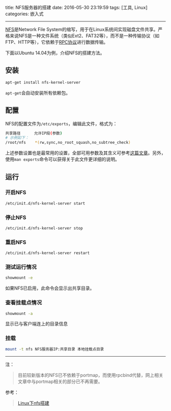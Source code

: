 title: NFS服务器的搭建
date: 2016-05-30 23:19:59
tags: [工具, Linux]
categories: 嵌入式

---

[NFS](https://zh.wikipedia.org/wiki/%E7%BD%91%E7%BB%9C%E6%96%87%E4%BB%B6%E7%B3%BB%E7%BB%9F)是Network File System的缩写，用于在Linux系统间实现磁盘文件共享。严格来说NFS是一种文件系统（类似Ext2、FAT32等），而不是一种传输协议（如FTP、HTTP等），它依赖于[RPC协议](https://zh.wikipedia.org/wiki/%E9%81%A0%E7%A8%8B%E9%81%8E%E7%A8%8B%E8%AA%BF%E7%94%A8)进行数据传输。

下面以Ubuntu 14.04为例，介绍NFS的搭建方法。

<!--more-->

## **安装** ##
``` bash
apt-get install nfs-kernel-server
```
`apt-get`会自动安装所有依赖包。

## **配置** ##
NFS的配置文件为`/etc/exports`，编辑此文件，格式为：
``` bash
共享路径      允许IP段(参数)
# 示例如下：
/root/nfs    *(rw,sync,no_root_squash,no_subtree_check)
```
上述参数设置也是最常用的设置，全部可用参数及其含义可参考[这篇文章](http://blog.csdn.net/yusiguyuan/article/details/9494385)。另外，使用`man exports`命令可以获得关于此文件更详细的说明。

## **运行** ##

### 开启NFS
``` bash
/etc/init.d/nfs-kernel-server start
```

### 停止NFS
``` bash
/etc/init.d/nfs-kernel-server stop
```

### 重启NFS
``` bash
/etc/init.d/nfs-kernel-server restart
```

### 测试运行情况
``` bash
showmount -e
```
如果NFS已启用，此命令会显示出共享目录。

### 查看挂载点情况
``` bash
showmount -a
```
显示已与客户端连上的目录信息


### 挂载
``` bash
mount -t nfs NFS服务器IP:共享目录 本地挂载点目录
```

----------

注：
> 目前较新版本的NFS已不依赖于portmap，而使用rpcbind代替，网上相关文章中与portmap相关的部分已不再需要。

参考：
> [Linux下nfs搭建](http://lxw66.blog.51cto.com/5547576/1308679)

